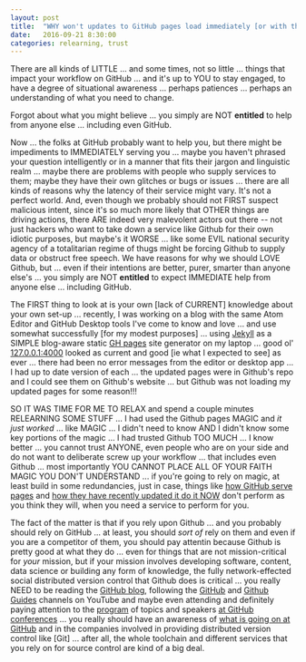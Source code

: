 ```yaml
---
layout: post
title:  "WHY won't updates to GitHub pages load immediately [or with the same latency]?"
date:   2016-09-21 8:30:00
categories: relearning, trust
---
```

There are all kinds of LITTLE ... and some times, not so little ... things that impact your workflow on GitHub ... and it's up to YOU to stay engaged, to have a degree of situational awareness ... perhaps patiences ... perhaps an understanding of what you need to change.

Forgot about what you might believe ... you simply are NOT **entitled** to help from anyone else ... including even GitHub.

Now ... the folks at GitHub probably want to help you, but there might be impediments to IMMEDIATELY serving you ... maybe you haven't phrased your question intelligently or in a manner that fits their jargon and linguistic realm ... maybe there are problems with people who supply services to them; maybe they have their own glitches or bugs or issues ... there are all kinds of reasons why the latency of their service might vary.  It's not a perfect world.  And, even though we probably should not FIRST suspect malicious intent, since it's so much more likely that OTHER things are driving actions, there ARE indeed very malevolent actors out there -- not just hackers who want to take down a service like Github for their own idiotic purposes, but maybe's it WORSE ... like some EVIL national security agency of a totalitarian regime of thugs might be forcing Github to supply data or obstruct free speech.  We have reasons for why we should LOVE Github, but ... even if their intentions are better, purer, smarter than anyone else's ... you simply are NOT **entitled** to expect IMMEDIATE help from anyone else ... including GitHub.

The FIRST thing to look at is your own [lack of CURRENT] knowledge about your own set-up ... recently, I was working on a blog with the same Atom Editor and GitHub Desktop tools I've come to know and love ... and use somewhat successfully [for my modest purposes] ... using [Jekyll](https://jekyllrb.com/) as a SIMPLE blog-aware static [GH pages](https://jekyllrb.com/docs/github-pages/) site generator on my laptop ... good ol' [127.0.0.1:4000](http://127.0.0.1:4000) looked as current and good [ie what I expected to see] as ever ... there had been no error messages from the editor or desktop app ... I had up to date version of each ... the updated pages were in Github's repo and I could see them on Github's website ... but Github was not loading my updated pages for some reason!!!  

SO IT WAS TIME FOR ME TO RELAX and spend a couple minutes RELEARNING SOME STUFF ... I had used the Github pages MAGIC and *it just worked* ... like MAGIC ... I didn't need to know AND I didn't know some key portions of the magic ... I had trusted Github TOO MUCH ... I know better ... you cannot trust ANYONE, even people who are on your side and do not want to deliberate screw up your workflow ... that includes even Github ... most importantly YOU CANNOT PLACE ALL OF YOUR FAITH MAGIC YOU DON'T UNDERSTAND ... if you're going to rely on magic, at least build in some redundancies, just in case, things like [how GitHub serve pages](https://help.github.com/articles/configuring-a-publishing-source-for-github-pages/) and [how they have recently updated it do it NOW](https://github.com/blog/2228-simpler-github-pages-publishing) don't perform as you think they will, when you need a service to perform for you.

The fact of the matter is that if you rely upon Github ... and you probably should rely on GitHub ... at least, you should *sort of* rely on them and even if you are a competitor of them, you should pay attentin because Github is pretty good at what they do ... even for things that are not mission-critical for *your* mission, but if your mission involves developing software, content, data science or building any form of knowledge, the fully network-effected social distributed version control that Github does is critical ... you really NEED to be reading the [GitHub blog](https://github.com/blog), following the [GitHub](https://www.youtube.com/user/github) and [Github Guides](https://www.youtube.com/user/GitHubGuides) channels on YouTube and maybe even attending and definitely paying attention to the [program](http://githubuniverse.com/program/) of topics and speakers [at GitHub conferences](http://githubuniverse.com/) ... you really should have an awareness of [what is going on at GitHub](https://octoverse.github.com/) and in the companies involved in providing distributed version control like [Git] ... after all, the whole toolchain and different services that you rely on for source control are kind of a big deal.
